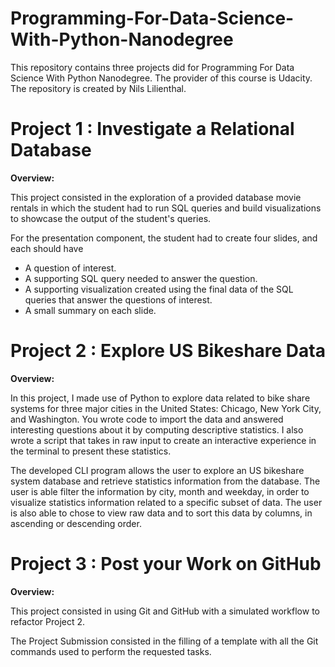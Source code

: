 # Programming-For-Data-Science-With-Python-Nanodegree

This repository contains three projects did for Programming For Data Science With Python Nanodegree. The provider of this course is Udacity. The repository is created by Nils Lilienthal.

# Project 1 : Investigate a Relational Database

**Overview:**

This project consisted in the exploration of a provided database movie rentals in which the student had to run SQL queries and build visualizations to showcase the output of the student's queries.

For the presentation component, the student had to create four slides, and each should have

   - A question of interest.
   - A supporting SQL query needed to answer the question.
   - A supporting visualization created using the final data of the SQL queries that answer the questions of interest.
   - A small summary on each slide.

# Project 2 : Explore US Bikeshare Data

**Overview:**

In this project, I made use of Python to explore data related to bike share systems for three major cities in the United States: Chicago, New York City, and Washington. You wrote code to import the data and answered interesting questions about it by computing descriptive statistics. I also wrote a script that takes in raw input to create an interactive experience in the terminal to present these statistics.

The developed CLI program allows the user to explore an US bikeshare system database and retrieve statistics information from the database. The user is able filter the information by city, month and weekday, in order to visualize statistics information related to a specific subset of data. The user is also able to chose to view raw data and to sort this data by columns, in ascending or descending order.

# Project 3 : Post your Work on GitHub

**Overview:**

This project consisted in using Git and GitHub with a simulated workflow to refactor Project 2.

The Project Submission consisted in the filling of a template with all the Git commands used to perform the requested tasks.
